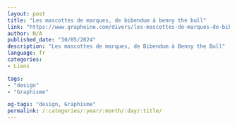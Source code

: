 ```yaml
---
layout: post
title: "Les mascottes de marques, de bibendum à benny the bull"
link: "https://www.grapheine.com/divers/les-mascottes-de-marques-de-bibendum-a-benny-the-bull"
author: N/A
published_date: "30/05/2024"
description: "Les mascottes de marques, de Bibendum à Benny the Bull"
language: fr
categories:
- Liens

tags:
- "design"
- "Graphisme"

og-tags: "design, Graphisme"
permalink: /:categories/:year/:month/:day/:title/
---
```


